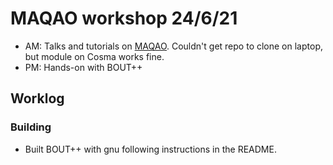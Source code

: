 # MAQAO workshop 24/6/21

+ AM: Talks and tutorials on
  [MAQAO](https://gitlab.exascale-computing.eu/MAQAO/MAQAO). Couldn't get repo
  to clone on laptop, but module on Cosma works fine.
+ PM: Hands-on with BOUT++

## Worklog

### Building

* Built BOUT++ with gnu following instructions in the README.


